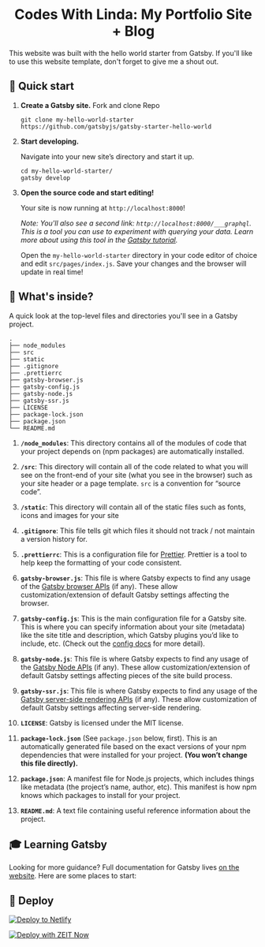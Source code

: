 
<p align="center">
</p>
<h1 align="center">
  Codes With Linda: My Portfolio Site + Blog
</h1>

This website was built with the hello world starter from Gatsby. If you'll like to use this website template, don't forget to give me a shout out.

## 🚀 Quick start

1.  **Create a Gatsby site.**
    Fork and clone Repo

    ```shell
    git clone my-hello-world-starter https://github.com/gatsbyjs/gatsby-starter-hello-world
    ```

1.  **Start developing.**

    Navigate into your new site’s directory and start it up.

    ```shell
    cd my-hello-world-starter/
    gatsby develop
    ```

1.  **Open the source code and start editing!**

    Your site is now running at `http://localhost:8000`!

    _Note: You'll also see a second link: _`http://localhost:8000/___graphql`_. This is a tool you can use to experiment with querying your data. Learn more about using this tool in the [Gatsby tutorial](https://www.gatsbyjs.org/tutorial/part-five/#introducing-graphiql)._

    Open the `my-hello-world-starter` directory in your code editor of choice and edit `src/pages/index.js`. Save your changes and the browser will update in real time!

## 🧐 What's inside?

A quick look at the top-level files and directories you'll see in a Gatsby project.

    .
    ├── node_modules
    ├── src
    ├── static
    ├── .gitignore
    ├── .prettierrc
    ├── gatsby-browser.js
    ├── gatsby-config.js
    ├── gatsby-node.js
    ├── gatsby-ssr.js
    ├── LICENSE
    ├── package-lock.json
    ├── package.json
    └── README.md

1.  **`/node_modules`**: This directory contains all of the modules of code that your project depends on (npm packages) are automatically installed.

2.  **`/src`**: This directory will contain all of the code related to what you will see on the front-end of your site (what you see in the browser) such as your site header or a page template. `src` is a convention for “source code”.

3.  **`/static`**: This directory will contain all of the static files such as fonts, icons and images for your site

4.  **`.gitignore`**: This file tells git which files it should not track / not maintain a version history for.

5.  **`.prettierrc`**: This is a configuration file for [Prettier](https://prettier.io/). Prettier is a tool to help keep the formatting of your code consistent.

6.  **`gatsby-browser.js`**: This file is where Gatsby expects to find any usage of the [Gatsby browser APIs](https://www.gatsbyjs.org/docs/browser-apis/) (if any). These allow customization/extension of default Gatsby settings affecting the browser.

7.  **`gatsby-config.js`**: This is the main configuration file for a Gatsby site. This is where you can specify information about your site (metadata) like the site title and description, which Gatsby plugins you’d like to include, etc. (Check out the [config docs](https://www.gatsbyjs.org/docs/gatsby-config/) for more detail).

8.  **`gatsby-node.js`**: This file is where Gatsby expects to find any usage of the [Gatsby Node APIs](https://www.gatsbyjs.org/docs/node-apis/) (if any). These allow customization/extension of default Gatsby settings affecting pieces of the site build process.

9.  **`gatsby-ssr.js`**: This file is where Gatsby expects to find any usage of the [Gatsby server-side rendering APIs](https://www.gatsbyjs.org/docs/ssr-apis/) (if any). These allow customization of default Gatsby settings affecting server-side rendering.

10.  **`LICENSE`**: Gatsby is licensed under the MIT license.

11. **`package-lock.json`** (See `package.json` below, first). This is an automatically generated file based on the exact versions of your npm dependencies that were installed for your project. **(You won’t change this file directly).**

12. **`package.json`**: A manifest file for Node.js projects, which includes things like metadata (the project’s name, author, etc). This manifest is how npm knows which packages to install for your project.

13. **`README.md`**: A text file containing useful reference information about the project.

## 🎓 Learning Gatsby

Looking for more guidance? Full documentation for Gatsby lives [on the website](https://www.gatsbyjs.org/). Here are some places to start:

## 💫 Deploy

[![Deploy to Netlify](https://www.netlify.com/img/deploy/button.svg)](https://app.netlify.com/start/deploy?repository=https://github.com/gatsbyjs/gatsby-starter-hello-world)

[![Deploy with ZEIT Now](https://zeit.co/button)](https://zeit.co/import/project?template=https://github.com/gatsbyjs/gatsby-starter-hello-world)


